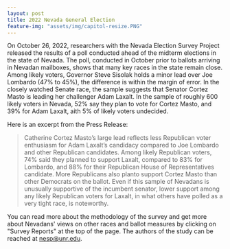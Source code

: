 ```yaml
---
layout: post
title: 2022 Nevada General Election
feature-img: "assets/img/capitol-resize.PNG"
---
```


On October 26, 2022, researchers with the Nevada Election Survey Project released the results of a poll conducted ahead of the midterm elections in the state of Nevada. The poll, conducted in October prior to ballots arriving in Nevadan mailboxes, shows that many key races in the state remain close. Among likely voters, Governor Steve Sisolak holds a minor lead over Joe Lombardo (47% to 45%), the difference is within the margin of error. In the closely watched Senate race, the sample suggests that Senator Cortez Masto is leading her challenger Adam Laxalt. In the sample of roughly 600 likely voters in Nevada, 52% say they plan to vote for Cortez Masto, and 39% for Adam Laxalt, aith 5% of likely voters undecided. 

Here is an excerpt from the Press Release:

> Catherine Cortez Masto’s large lead reflects less Republican voter enthusiasm for Adam Laxalt’s candidacy compared to Joe Lombardo and other Republican candidates. Among likely Republican voters, 74% said they planned to support Laxalt, compared to 83% for Lombardo, and 88% for their Republican House of Representatives candidate. More Republicans also planto support Cortez Masto than other Democrats on the ballot. Even if this sample of Nevadans is unusually supportive of the incumbent senator, lower support among any likely Republican voters for Laxalt, in what others have polled as a very tight race, is noteworthy.

You can read more about the methodology of the survey and get more about Nevadans' views on other races and ballot measures by clicking on "Survey Reports" at the top of the page. The authors of the study can be reached at nesp@unr.edu.

